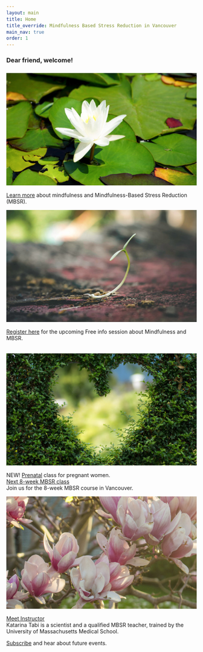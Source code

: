 ```yaml
---
layout: main
title: Home
title_override: Mindfulness Based Stress Reduction in Vancouver
main_nav: true
order: 1
---
```


<div style="margin-top: 1rem;">

### Dear friend, welcome!

</div>

<div class="index-cols" style="margin-top: 1.5rem;">
<div class="index-col-1">

  <div>

[![Learn more](/assets/lotus1.jpg)](/mbsr/)

  </div>
  <div class="index-txt">

[Learn more](/mbsr/) about mindfulness and Mindfulness-Based Stress Reduction (MBSR).

  </div>

</div>

<div class="index-col-2">

<div>

[![Register](/assets/sprout1.jpg)](/register/)

</div>
<div class="index-txt">

[Register here](/register/) for the upcoming Free info session about Mindfulness and MBSR.

</div>

</div>
</div>

<div class="index-cols" style="margin-top: 2rem;">
<div class="index-col-3">

<div>

[![Schedule](/assets/greenheart1.jpg)](/course-schedule/)

</div>
<div class="index-txt">

NEW! [Prenatal](/course-schedule-prenatal/) class for pregnant women. 
<br>[Next 8-week MBSR class](/course-schedule/)<br>
Join us for the 8-week MBSR course in Vancouver.

</div>

</div>

<div class="index-col-4">

<div>

[![Instructor](/assets/spring1.jpg)](/about/)

</div>
<div class="index-txt">

[Meet Instructor](/about/)<br>
Katarina Tabi is a scientist and a qualified MBSR teacher, trained by the University of Massachusetts Medical School.

</div>

</div>

</div>

[Subscribe](/contact/) and hear about future events.
